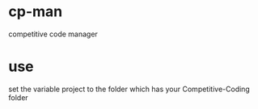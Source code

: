 # cp-man
competitive code manager

# use
set the variable project to the folder which has your Competitive-Coding folder